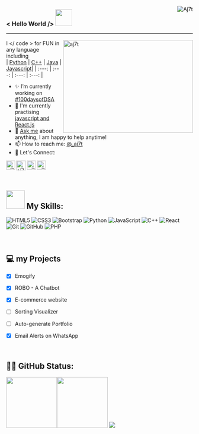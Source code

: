 
<img src="https://komarev.com/ghpvc/?username=aj7t&label=Profile%20views&color=0e75b6&style=flat" alt="Aj7t" align="right" /> </p>
### < Hello World /> <img width="45px" src="https://media.tenor.com/images/8c62f4bdbf2f2a1d1f702c3550693e79/tenor.gif"> <hr>

<!--- 
https://i.imgur.com/HeYsOD4.gif
https://media.tenor.com/images/8c62f4bdbf2f2a1d1f702c3550693e79/tenor.gif
**https://media.tenor.com/images/b7939d73d32cb3ce5e48a80dd35dc599/tenor.gif**
--->

<p align="left"> <img align="right" width="350px" height="250px" alt="aj7t" src="https://i.imgur.com/HeYsOD4.gif"/> 

I </ code > for FUN in any language including   
| [Python](https://github.com/Aj7t/Machine-learning-Projects) | [C++](https://github.com/Aj7t/100daysofDSA) | [Java](https://github.com/Aj7t/placement-22/tree/main/Java) | [Javascript](https://github.com/Aj7t/A-Tour-of-JavaScript)|
 | :---: | :---: | :---: | :---: | 

 
- ✨ I’m currently working on [#100daysofDSA](https://github.com/Aj7t/100daysofDSA) <br>
- 🎯 I'm currently practising [javascript and React.js](https://github.com/Aj7t/A-Tour-of-JavaScript) <br>
- 💬 [Ask me](https://twitter.com/_aj7t?lang=en) about anything, I am happy to help anytime!  <br>
- 📫 How to reach me: [@_aj7t](https://twitter.com/_aj7t?lang=en) <br>
- 🤝 Let's Connect: <br>  

<a href="https://www.linkedin.com/in/aj7t/">
    <img align="left" alt="aj7t | Linkedin" width="24px" src="https://bit.ly/2SGt70k" />
  </a>
   <a href="https://twitter.com/_aj7t?lang=en">
    <img align="left" alt="aj7t | Twitter" width="26px" src="https://bit.ly/3p7kNmj" />
</a> 

  <a href="https://instagram.com/_aj7t">
    <img align="left" alt="aj7t | Instagram" width="24px" src="https://bit.ly/3i6EGIM" />
  </a> 
 
 <a href="https://stackoverflow.com/users/12315531/aj7t">
    <img align="left" alt="aj7t | Stack Overflow" width="24px" src="https://bit.ly/3uwRPgY" />
  </a>   
<br><br><Br>
 
##  <img src="https://media.giphy.com/media/WUlplcMpOCEmTGBtBW/giphy.gif" width="50">  My Skills:
<div class="row">
<img alt="HTML5" src="https://img.shields.io/badge/html5%20-%23E34F26.svg?&style=for-the-badge&logo=html5&logoColor=white"/>
<img alt="CSS3" src="https://img.shields.io/badge/css3%20-%231572B6.svg?&style=for-the-badge&logo=css3&logoColor=white"/>
<img alt="Bootstrap" src="https://img.shields.io/badge/bootstrap%20-%23563D7C.svg?&style=for-the-badge&logo=bootstrap&logoColor=white"/>
<img alt="Python" src="https://img.shields.io/badge/python%20-%2314354C.svg?&style=for-the-badge&logo=python&logoColor=white"/>
<img alt="JavaScript" src="https://img.shields.io/badge/javascript%20-%23323330.svg?&style=for-the-badge&logo=javascript&logoColor=%23F7DF1E"/>
<img alt="C++" src="https://img.shields.io/badge/c++%20-%2300599C.svg?&style=for-the-badge&logo=c%2B%2B&ogoColor=white"/>
<img alt="React" src="https://img.shields.io/badge/react%20-%2320232a.svg?&style=for-the-badge&logo=react&logoColor=%2361DAFB"/>
<img alt="Git" src="https://img.shields.io/badge/git%20-%23F05033.svg?&style=for-the-badge&logo=git&logoColor=white"/>
<img alt="GitHub" src="https://img.shields.io/badge/github%20-%23121011.svg?&style=for-the-badge&logo=github&logoColor=white"/>
 <img alt="PHP" src="https://img.shields.io/badge/php%20-%4682B4.svg?&style=for-the-badge&logo=php&logoColor=white"/>
</div>
<br/> <br/>
  
 ## 💻 my Projects 
 
 - [x] Emogify 
 - [x] ROBO - A Chatbot
 - [x] E-commerce website
 - [ ] Sorting Visualizer
 - [ ] Auto-generate Portfolio 
 - [x] Email Alerts on WhatsApp
 
 
<br>

##  🚀🚀 GitHub Status:
<img height="137px" src="https://github-readme-stats.vercel.app/api?username=aj7t&hide_title=true&hide_border=true&show_icons=true&include_all_commits=true&count_private=true&line_height=21&text_color=000&icon_color=000&bg_color=0,ea6161,ffc64d,fffc4d,52fa5a&theme=graywhite" /><img height="137px" src="https://github-readme-stats.vercel.app/api/top-langs/?username=aj7t&hide=html&hide_title=true&hide_border=true&layout=compact&langs_count=8&text_color=000&icon_color=fff&bg_color=0,52fa5a,4dfcff,c64dff&theme=graywhite" />
 <img src="https://github-readme-streak-stats.herokuapp.com/?user=Aashishkumar123&theme=tokyonight">
 
 
  
